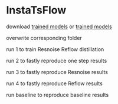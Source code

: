 # InstaTsFlow

download [trained models](https://drive.google.com/drive/folders/1YTvBYjyOvXaCm6fDbcvn5Rp1z0UXr_S_?usp=sharing) or [trained models](https://pan.baidu.com/s/1PFthV0Yvi0kqDp6IBbQDdQ?pwd=3bfm)

overwrite corresponding folder 

run 1 to train Resnoise Reflow distillation

run 2 to fastly reproduce one step results

run 3 to fastly reproduce Resnoise results

run 4 to fastly reproduce Reflow results

run baseline to reproduce baseline results
